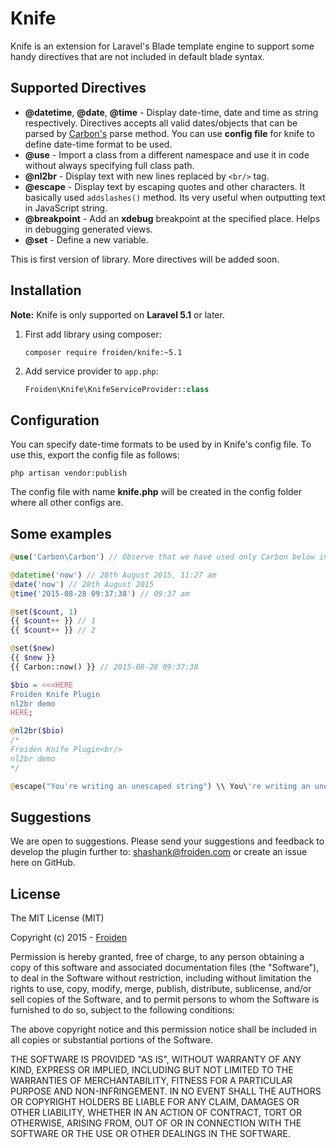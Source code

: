 # Knife

Knife is an extension for Laravel's Blade template engine to support some handy directives that are not included in default blade syntax.

## Supported Directives
- **@datetime**, **@date**, **@time**  - Display date-time, date and time as string respectively. 
Directives accepts all valid dates/objects that can be parsed by [Carbon's](http://carbon.nesbot.com) parse 
method. You can use **config file** for knife to define date-time format to be used.
- **@use** - Import a class from a different namespace and use it in code without always specifying full 
class path.
- **@nl2br** - Display text with new lines replaced by ```<br/>``` tag.
- **@escape** - Display text by escaping quotes and other characters. It basically used ```addslashes()``` method. 
Its very useful when outputting text in JavaScript string.
- **@breakpoint** - Add an **xdebug** breakpoint at the specified place. Helps in debugging generated views.
- **@set** - Define a new variable.


This is first version of library. More directives will be added soon.

## Installation

**Note:** Knife is only supported on **Laravel 5.1** or later.

1. First add library using composer:
   
   `composer require froiden/knife:~5.1`
   
2. Add service provider to `app.php`:

    ```php
    Froiden\Knife\KnifeServiceProvider::class
    ```

## Configuration

You can specify date-time formats to be used by in Knife's config file. To use this, export the config file as follows:

`php artisan vendor:publish`

The config file with name **knife.php** will be created in the config folder where all other configs are.

## Some examples

```php
@use('Carbon\Carbon') // Observe that we have used only Carbon below instead of \Carbon\Carbon

@datetime('now') // 28th August 2015, 11:27 am
@date('now') // 28th August 2015
@time('2015-08-28 09:37:38') // 09:37 am

@set($count, 1)
{{ $count++ }} // 1
{{ $count++ }} // 2

@set($new)
{{ $new }}
{{ Carbon::now() }} // 2015-08-28 09:37:38

$bio = <<<HERE
Froiden Knife Plugin
nl2br demo
HERE;

@nl2br($bio)
/*
Froiden Knife Plugin<br/>
nl2br demo
*/

@escape("You're writing an unescaped string") \\ You\'re writing an unescaped string
```
## Suggestions

We are open to suggestions. Please send your suggestions and feedback to develop the plugin further to: 
shashank@froiden.com or create an issue here on GitHub.

## License
The MIT License (MIT)

Copyright (c) 2015 - [Froiden](http://www.froiden.com/)

Permission is hereby granted, free of charge, to any person obtaining a copy
of this software and associated documentation files (the "Software"), to deal
in the Software without restriction, including without limitation the rights
to use, copy, modify, merge, publish, distribute, sublicense, and/or sell
copies of the Software, and to permit persons to whom the Software is
furnished to do so, subject to the following conditions:

The above copyright notice and this permission notice shall be included in
all copies or substantial portions of the Software.

THE SOFTWARE IS PROVIDED "AS IS", WITHOUT WARRANTY OF ANY KIND, EXPRESS OR
IMPLIED, INCLUDING BUT NOT LIMITED TO THE WARRANTIES OF MERCHANTABILITY,
FITNESS FOR A PARTICULAR PURPOSE AND NON-INFRINGEMENT. IN NO EVENT SHALL THE
AUTHORS OR COPYRIGHT HOLDERS BE LIABLE FOR ANY CLAIM, DAMAGES OR OTHER
LIABILITY, WHETHER IN AN ACTION OF CONTRACT, TORT OR OTHERWISE, ARISING FROM,
OUT OF OR IN CONNECTION WITH THE SOFTWARE OR THE USE OR OTHER DEALINGS IN
THE SOFTWARE.
